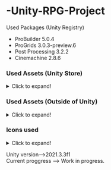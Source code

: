 # -Unity-RPG-Project  
  
  


Used Packages (Unity Registry)  
- ProBuilder 5.0.4
- ProGrids 3.0.3-preview.6  
- Post Processing 3.2.2
- Cinemachine 2.8.6

### Used Assets (Unity Store)
<details>
  <summary>Click to expand!</summary>
  
- https://assetstore.unity.com/packages/3d/characters/medieval-cartoon-warriors-90079
- https://assetstore.unity.com/packages/3d/environments/fantasy/medieval-house-modular-lite-189718
- https://assetstore.unity.com/packages/3d/props/furniture/alchemy-lab-props-41758
- https://assetstore.unity.com/packages/3d/environments/fantasy/dinner-table-55180
- https://assetstore.unity.com/packages/3d/environments/fantasy/a-piece-of-nature-40538
- https://assetstore.unity.com/packages/3d/props/brazier-set-37623
- https://assetstore.unity.com/packages/3d/environments/fantasy/fantasy-forest-environment-free-demo-35361
- https://assetstore.unity.com/packages/3d/environments/fantasy/hand-painted-fountain-41694
- https://assetstore.unity.com/packages/3d/hand-painted-wooden-crate-36854
- https://assetstore.unity.com/packages/3d/props/exterior/lowpoly-wells-68437
- https://assetstore.unity.com/packages/3d/environments/fantasy/wooden-cart-65835
- https://assetstore.unity.com/packages/3d/props/medieval-gold-14162
- https://assetstore.unity.com/packages/3d/environments/fantasy/stylized-environnement-free-pack-178090
- https://assetstore.unity.com/packages/3d/environments/stylized-hand-painted-dungeon-free-173934
- https://assetstore.unity.com/packages/2d/textures-materials/sky/tgu-skybox-pack-96433
- https://assetstore.unity.com/packages/3d/vegetation/toon-forest-free-set-66124
- https://assetstore.unity.com/packages/3d/environments/landscapes/handpainted-forest-pack-lite-176577
- https://assetstore.unity.com/packages/3d/props/stylized-rocks-with-magic-rune-192933
- https://assetstore.unity.com/packages/3d/props/exterior/ancient-ruins-and-plants-201914
- https://assetstore.unity.com/packages/3d/props/toon-crystals-pack-66182
- https://assetstore.unity.com/packages/3d/props/handpainted-turntable-platforms-66599
- https://assetstore.unity.com/packages/2d/textures-materials/free-stylized-pbr-textures-pack-111778
- https://assetstore.unity.com/packages/2d/textures-materials/hand-painted-textures-31347
- https://assetstore.unity.com/packages/3d/environments/fantasy-landscape-103573
- https://assetstore.unity.com/packages/2d/textures-materials/stone/hand-painted-stone-textures-28645
- https://assetstore.unity.com/packages/2d/textures-materials/basic-rpg-cursors-139404
- https://assetstore.unity.com/packages/audio/music/orchestral/fantasy-music-lite-72931
- https://assetstore.unity.com/packages/audio/sound-fx/fantasy-sfx-32833
- https://assetstore.unity.com/packages/audio/sound-fx/monster-sfx-111518-132868
- https://assetstore.unity.com/packages/vfx/particles/effect-textures-and-prefabs-109031
- https://assetstore.unity.com/packages/vfx/particles/ktk-effect-sample-set-25081
- https://assetstore.unity.com/packages/tools/particles-effects/quick-outline-115488
- https://assetstore.unity.com/packages/vfx/particles/fire-explosions/inferno-vfx-50735
- https://assetstore.unity.com/packages/3d/animations/warrior-pack-bundle-1-free-36405
- https://assetstore.unity.com/packages/audio/music/fantasy-tavern-music-pack-201168
- https://assetstore.unity.com/packages/3d/props/weapons/free-rpg-weapons-199738
- https://assetstore.unity.com/packages/audio/sound-fx/weapons/bow-and-hammer-sound-effects-163948
- https://assetstore.unity.com/packages/tools/particles-effects/melee-weapon-trail-1728
- https://assetstore.unity.com/packages/3d/animations/rpg-character-mecanim-animation-pack-free-65284
- https://assetstore.unity.com/packages/3d/animations/warrior-pack-bundle-2-free-42454
- https://assetstore.unity.com/packages/3d/animations/warrior-pack-bundle-3-free-47320
</details>

### Used Assets (Outside of Unity)  
<details>
  <summary>Click to expand!</summary>

- https://sketchfab.com/3d-models/stylized-rock-agustin-honnun-ae21c3d47cb14323a3bb06ccb562e368
- https://sketchfab.com/3d-models/stylized-character-pedestal-agustin-honnun-6e40b7b727034ee7a2949dcbadddc919
- https://sketchfab.com/3d-models/stylized-fences-set-agustin-honnun-de8a95edea634ff5bed2c2c6c7c5d1ae
- https://www.cgtrader.com/free-3d-models/character/fantasy/lowpoly-hand-painted-wizard
- https://www.pngrepo.com/svg/239395/chat-conversation
- https://www.mixamo.com
</details>


### Icons used  
<details>
  <summary>Click to expand!</summary>

- https://opengameart.org/content/free-rpg-icons-2
- https://opengameart.org/content/resouces-pack-1
- https://opengameart.org/content/alchemical-ingredient-icons-pack
- https://opengameart.org/content/rpg-book-icons-pack
- https://opengameart.org/content/attack-icons-wesnoth
- https://opengameart.org/content/rpg-icons-set
</details>


Unity version-->2021.3.3f1  
Current proggress --> Work in progress.
